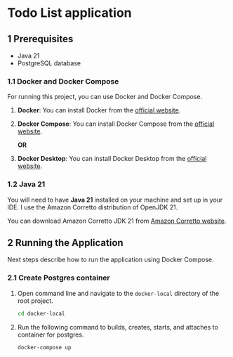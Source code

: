 # Todo List application

[//]: # (TODO JAL: doplnit popis aplikace)

## 1 Prerequisites
* Java 21
* PostgreSQL database


### 1.1 Docker and Docker Compose

For running this project, you can use Docker and Docker Compose.

1. **Docker**: You can install Docker from the [official website](https://docs.docker.com/get-docker/).
2. **Docker Compose**: You can install Docker Compose from
   the [official website](https://docs.docker.com/compose/install/).

    **OR**
3. **Docker Desktop**: You can install Docker Desktop from the [official website](https://www.docker.com/products/docker-desktop).

### 1.2 Java 21

You will need to have **Java 21** installed on your machine and set up in your IDE.
I use the Amazon Corretto distribution of OpenJDK 21.

You can download Amazon Corretto JDK 21 from [Amazon Corretto website](https://docs.aws.amazon.com/corretto/latest/corretto-11-ug/downloads-list.html).

## 2 Running the Application
Next steps describe how to run the application using Docker Compose.

### 2.1 Create Postgres container
1. Open command line and navigate to the `docker-local` directory of the root project.
    ``` bash
    cd docker-local
    ```
2. Run the following command to builds, creates, starts, and attaches to container for postgres.
    ``` bash
    docker-compose up
    ```